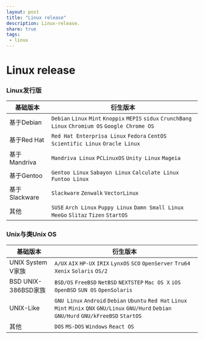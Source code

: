 ```yaml
---
layout: post
title: "Linux release"
description: Linux-release.
share: true
tags:
 - linux
---
```


# Linux release

### Linux发行版

| 基础版本      | 衍生版本                                                                                              |
| ---           | ---                                                                                                   |
| 基于Debian    | `Debian` `Linux` `Mint` `Knoppix` `MEPIS` `sidux` `CrunchBang Linux` `Chromium OS` `Google Chrome OS` |
| 基于Red Hat   | `Red Hat Enterprisa Linux` `Fedora` `CentOS` `Scientific Linux` `Oracle Linux`                        |
| 基于Mandriva  | `Mandriva Linux` `PCLinuxOS` `Unity Linux` `Mageia`                                                   |
| 基于Gentoo    | `Gentoo Linux` `Sabayon Linux` `Calculate Linux` `Funtoo Linux`                                       |
| 基于Slackware | `Slackware` `Zenwalk` `VectorLinux`                                                                   |
| 其他          | `SUSE` `Arch Linux` `Puppy Linux` `Damn Small Linux` `MeeGo` `Slitaz` `Tizen` `StartOS`               |

### Unix与类Unix OS
| 基础版本            | 衍生版本                                                                                                                                       |
| ---                 | ---                                                                                                                                            |
| UNIX System V家族   | `A/UX` `AIX` `HP-UX` `IRIX` `LynxOS` `SCO` `OpenServer` `Tru64` `Xenix` `Solaris` `OS/2`                                                       |
| BSD UNIX-386BSD家族 | `BSD/OS` `FreeBSD` `NetBSD` `NEXTSTEP` `Mac OS X` `iOS` `OpenBSD` `SUN OS` `OpenSolaris`                                                       |
| UNIX-Like           | `GNU Linux` `Android` `Debian` `Ubuntu` `Red Hat` `Linux Mint` `Minix` `QNX` `GNU/Linux` `GNU/Hurd` `Debian GNU/Hurd` `GNU/kFreeBSD` `StartOS` |
| 其他                | `DOS` `MS-DOS` `Windows` `React OS`                                                                                                            |
